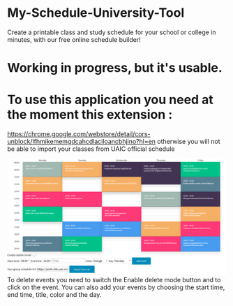 
# My-Schedule-University-Tool
Create a printable class and study schedule for your school or college in minutes, with our free online schedule builder!
# Working in progress, but it's usable.
# To use this application you need at the moment this extension :
https://chrome.google.com/webstore/detail/cors-unblock/lfhmikememgdcahcdlaciloancbhjino?hl=en
otherwise you will not be able to import your classes from UAIC official schedule


![Image description](https://raw.githubusercontent.com/todireanuvalentin/My-Schedule-University-Tool/master/images/img1.PNG)
 To delete events you need to switch the Enable delete mode button and to click on the event.
 You can also add your events by choosing the start time, end time, title, color and the day. 

